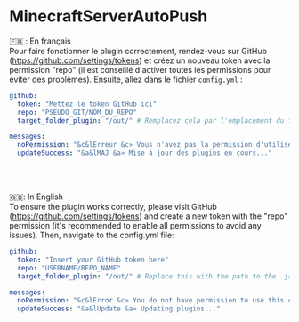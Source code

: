 # MinecraftServerAutoPush

🇫🇷 : En français<br>
Pour faire fonctionner le plugin correctement, rendez-vous sur GitHub (https://github.com/settings/tokens) et créez un nouveau token avec la permission "repo" (il est conseillé d'activer toutes les permissions pour éviter des problèmes). Ensuite, allez dans le fichier `config.yml` :

```yaml
github:
  token: "Mettez le token GitHub ici"
  repo: "PSEUDO_GIT/NOM_DU_REPO"
  target_folder_plugin: "/out/" # Remplacez cela par l'emplacement du fichier .jar dans votre plugin (qui a été construit).

messages:
  noPermission: "&c&lErreur &c» Vous n'avez pas la permission d'utiliser cette commande."
  updateSuccess: "&a&lMAJ &a» Mise à jour des plugins en cours..."
```

<br><br>

🇬🇧: In English<br>
To ensure the plugin works correctly, please visit GitHub (https://github.com/settings/tokens) and create a new token with the "repo" permission (it's recommended to enable all permissions to avoid any issues). Then, navigate to the config.yml file:

```yaml
github:
  token: "Insert your GitHub token here"
  repo: "USERNAME/REPO_NAME"
  target_folder_plugin: "/out/" # Replace this with the path to the .jar file in your plugin (that has been built).

messages:
  noPermission: "&c&lError &c» You do not have permission to use this command."
  updateSuccess: "&a&lUpdate &a» Updating plugins..."
```
